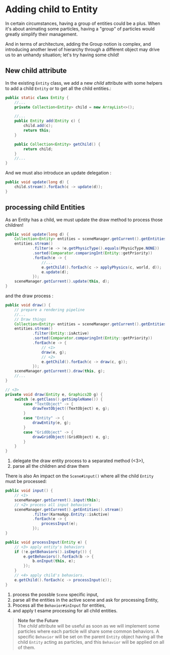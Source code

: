 # Adding child to Entity

In certain circumstances, having a group of entities could be a plus. When it's about animating some particles,
having a "group" of particles would greatly simplify their management.

And in terms of architecture, adding the Group notion is complex, and introducing another level of hierarchy through a
différent object may
drive us to an unhandy situation; let's try having some child!

## New child attribute

In the existing `Entity` class, we add a new _child_ attribute with some helpers to add a child `Entity`
or to get all the child entities.:

```java
public static class Entity {
    //...
    private Collection<Entity> child = new ArrayList<>();

    //...
    public Entity add(Entity c) {
        child.add(c);
        return this;
    }

    public Collection<Entity> getChild() {
        return child;
    }
    //...
}
```

And we must also introduce an update delegation :

```java
public void update(long d) {
    child.stream().forEach(c -> update(d));
}
```

## processing child Entities

As an Entity has a child, we must update the draw method to process those children!

```java
public void update(long d) {
    Collection<Entity> entities = sceneManager.getCurrent().getEntities();
    entities.stream()
            .filter(e -> !e.getPhysicType().equals(PhysicType.NONE))
            .sorted(Comparator.comparingInt(Entity::getPriority))
            .forEach(e -> {
                //...
                e.getChild().forEach(c -> applyPhysics(c, world, d));
                e.update(d);
            });
    sceneManager.getCurrent().update(this, d);
}
```

and the draw process :

```java
public void draw() {
    // prepare a rendering pipeline
    //...
    // Draw things
    Collection<Entity> entities = sceneManager.getCurrent().getEntities();
    entities.stream()
            .filter(Entity::isActive)
            .sorted(Comparator.comparingInt(Entity::getPriority))
            .forEach(e -> {
                // <1>
                draw(e, g);
                // <2>
                e.getChild().forEach(c -> draw(c, g));
            });
    sceneManager.getCurrent().draw(this, g);
    //...
}

// <3>
private void draw(Entity e, Graphics2D g) {
    switch (e.getClass().getSimpleName()) {
        case "TextObject" -> {
            drawTextObject((TextObject) e, g);
        }
        case "Entity" -> {
            drawEntity(e, g);
        }
        case "GridObject" -> {
            drawGridObject((GridObject) e, g);
        }
    }
}
```

1. delegate the draw entity process to a separated method (<3>),
2. parse all the children and draw them

There is also An impact on the `Scene#input()` where all the child `Entity` must be processed:

```java
public void input() {
    // <1>
    sceneManager.getCurrent().input(this);
    // <2> process all input behaviors
    sceneManager.getCurrent().getEntities().stream()
            .filter(KarmaApp.Entity::isActive)
            .forEach(e -> {
                processInput(e);
            });
}

public void processInput(Entity e) {
    // <3> apply entity's behaviors
    if (!e.getBehaviors().isEmpty()) {
        e.getBehaviors().forEach(b -> {
            b.onInput(this, e);
        });
    }
    // <4> apply child's behaviors.
    e.getChild().forEach(c -> processInput(c));
}
```

1. process the possble `Scene` specific input,
2. parse all the entities in the active scene and ask for processing Entity,
3. Process all the `Behavior#inInput` for entities,
4. and apply t esame processing for all child entities.

> **Note for the Future**<br/>
> The _child_ attribute will be useful as soon as we will implement some particles where each particle
> will share some common behaviors. A specific `Behavior` will be set on the parent `Entity` object having all
> the child `Entity` acting as particles, and this `Behavior` will be applied on all of them.
